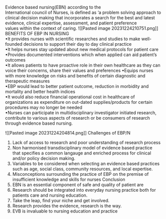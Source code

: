 

Evidence based nursing(EBN) according to the  
International council of Nurses, is defined as ‘a problem  solving approach to clinical decision making that  incorporates a search for the best and latest evidence,  clinical expertise, assessment, and patient preference  
values within the context of caring.
![[Pasted image 20231224210751.png]]
BENEFITS OF EBP IN NURSING  
•It provides nurses with scientific researches and studies to make well-founded decisions to support their day to day clinical practice  
•It helps nurses stay updated about new medical protocols for patient care  
•Provides documented interventions which when applied can aid patient’s outcomes  
•It allows patients to have proactive role in their own healthcare as they can voice their concerns, share their values and preferences
•Equips nurses with more knowledge on risks and benefits of certain diagnostic and therapeutic measures  
•EBP would lead to better patient outcome, reduction in morbidity and mortality and better health indices  
•It would also reduce financial operational cost in healthcare of organizations as expenditure on out-dated supplies/products for certain procedures may no longer be needed  
•Nurses can participate in multidisciplinary investigator initiated research, contribute to various aspects of research or be consumers of research through evidence based nursing.

![[Pasted image 20231224204814.png]]
Challenges of EBP/N
1. Lack of access to research and poor understanding of research process
2. Non harmonised transdisciplinary model of evidence based practice that specifies a common langauge and enriched process for clinical and/or policy decision making.
3. Variables to be considered when selecting an evidence based practices such as age, social class, community resources, and local expertise.
4. Misconceptions surrounding the practice of EBP on the premise of insufficient knowledge and skills for nurses
Conclusion
1.  EBN is an essential component of safe and quality of patient are
2. Research should be integrated into everyday nursing practice both for patients care and nursing education.
3. Take the leap, find your niche and get involved.
4. Research provides the evidence, research is the way.
5. EVB is invaluable to nursing education and practice